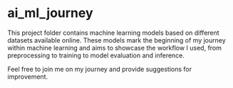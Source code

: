 # ai_ml_journey
This project folder contains machine learning models based on different datasets available online. These models mark the beginning of my journey within machine learning and aims to showcase the workflow I used, from preprocessing to training to model evaluation and inference. 

Feel free to join me on my journey and provide suggestions for improvement. 
